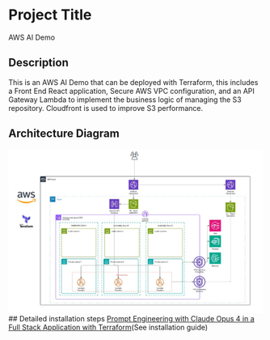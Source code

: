 # Project Title

AWS AI Demo

## Description

This is an AWS AI Demo that can be deployed with Terraform, this includes a Front End React application, Secure AWS VPC configuration, and an API Gateway Lambda to implement the business logic of managing the S3 repository.
Cloudfront is used to improve S3 performance.

## Architecture Diagram

<img src="https://raw.githubusercontent.com/collin-smith/aidemo/refs/heads/main/architecturediagram.jpg" width="800px" alt="Mem0 - The Memory Layer for Personalized AI">
## Detailed installation steps
<a href="https://medium.com/@collin-smith/prompt-engineering-with-claude-opus-4-in-a-full-stack-application-with-terraform-2ab22788991d">Prompt Engineering with Claude Opus 4 in a Full Stack Application with Terraform</a>(See installation guide)
